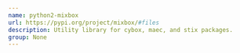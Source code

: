 ```yaml
---
name: python2-mixbox
url: https://pypi.org/project/mixbox/#files
description: Utility library for cybox, maec, and stix packages.
group: None
---
```

